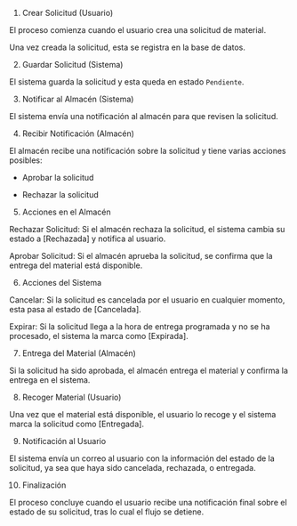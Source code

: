 1. Crear Solicitud (Usuario)

El proceso comienza cuando el usuario crea una solicitud de material.

Una vez creada la solicitud, esta se registra en la base de datos.

  

2. Guardar Solicitud (Sistema)

El sistema guarda la solicitud y esta queda en estado `Pendiente`.

  

3. Notificar al Almacén (Sistema)

El sistema envía una notificación al almacén para que revisen la solicitud.

  

4. Recibir Notificación (Almacén)

El almacén recibe una notificación sobre la solicitud y tiene varias acciones posibles:

  

- Aprobar la solicitud

- Rechazar la solicitud

  

5. Acciones en el Almacén

Rechazar Solicitud: Si el almacén rechaza la solicitud, el sistema cambia su estado a [Rechazada] y notifica al usuario.

Aprobar Solicitud: Si el almacén aprueba la solicitud, se confirma que la entrega del material está disponible.

  

6. Acciones del Sistema

Cancelar: Si la solicitud es cancelada por el usuario en cualquier momento, esta pasa al estado de [Cancelada].

Expirar: Si la solicitud llega a la hora de entrega programada y no se ha procesado, el sistema la marca como [Expirada].

  

7. Entrega del Material (Almacén)

Si la solicitud ha sido aprobada, el almacén entrega el material y confirma la entrega en el sistema.

  

8. Recoger Material (Usuario)

Una vez que el material está disponible, el usuario lo recoge y el sistema marca la solicitud como [Entregada].

  

9. Notificación al Usuario

El sistema envía un correo al usuario con la información del estado de la solicitud, ya sea que haya sido cancelada, rechazada, o entregada.

  

10. Finalización

El proceso concluye cuando el usuario recibe una notificación final sobre el estado de su solicitud, tras lo cual el flujo se detiene.